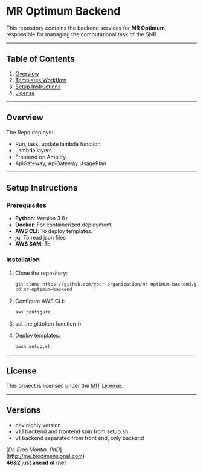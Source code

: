 
# MR Optimum Backend

This repository contains the backend services for **MR Optimum**, responsible for managing the computational task of the SNR

---

## Table of Contents

1. [Overview](#overview)
1. [Templates Workflow](#templates-workflow)
1. [Setup Instructions](#setup-instructions)
1. [License](#license)

---

## Overview

The Repo deploys:
- Run, task, update lambda function.
- Lambda layers.
- Frontend on Amplify.
- ApiGateway, ApiGateway UsagePlan

---

## Setup Instructions

### Prerequisites

- **Python**: Version 3.8+
- **Docker**: For containerized deployment.
- **AWS CLI**: To deploy templates.
- **jq**: To read json files
- **AWS SAM**: To 

### Installation

1. Clone the repository:
   ```bash
   git clone https://github.com/your-organization/mr-optimum-backend.git
   cd mr-optimum-backend
   ```

1. Configure AWS CLI:
   ```bash
   aws configure
   ```

1. set the gittoken function ()

1. Deploy templates:
   ```bash
   bash setup.sh
   ```

---

## License

This project is licensed under the [MIT License](LICENSE).

---




## Versions
- dev nighly version
- v1.1 backend and frontend spin from setup.sh
- v1 backend separated from front end, only backend




[*Dr. Eros Montin, PhD*]\
(http://me.biodimensional.com)\
**46&2 just ahead of me!**








